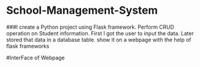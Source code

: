 # School-Management-System

###I create a Python project using Flask framework. Perform CRUD operation on Student information. First I got the user to input the data. Later stored that data in a database table. show it on a webpage with the help of flask frameworks

#InterFace of Webpage



